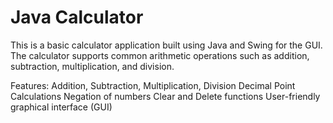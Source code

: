 # Java Calculator
This is a basic calculator application built using Java and Swing for the GUI. 
The calculator supports common arithmetic operations such as addition, subtraction, multiplication, and division.

Features:
Addition, Subtraction, Multiplication, Division
Decimal Point Calculations
Negation of numbers
Clear and Delete functions
User-friendly graphical interface (GUI)
